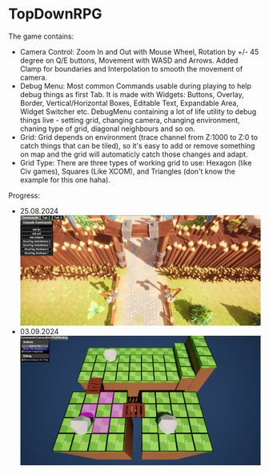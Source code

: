 # TopDownRPG

The game contains:
- Camera Control: Zoom In and Out with Mouse Wheel, Rotation by +/- 45 degree on Q/E buttons, Movement with WASD and Arrows. Added Clamp for boundaries and Interpolation to smooth the movement of camera.
- Debug Menu: Most common Commands usable during playing to help debug things as first Tab. It is made with Widgets: Buttons, Overlay, Border, Vertical/Horizontal Boxes, Editable Text, Expandable Area, Widget Switcher etc. DebugMenu containing a lot of life utility to debug things live - setting grid, changing camera, changing environment, chaning type of grid, diagonal neighbours and so on.
- Grid: Grid depends on environment (trace channel from Z:1000 to Z:0 to catch things that can be tiled), so it's easy to add or remove something on map and the grid will automaticly catch those changes and adapt.
- Grid Type: There are three types of working grid to use: Hexagon (like Civ games), Squares (Like XCOM), and Triangles (don't know the example for this one haha).

Progress:
- 25.08.2024
![alt text](https://raw.githubusercontent.com/jakkwi/Games/main/TopDownRPG/ScreenShots/25.08.2024.png?raw=true)
- 03.09.2024
![alt text](https://raw.githubusercontent.com/jakkwi/Games/main/TopDownRPG/ScreenShots/03.09.2024.png?raw=true)
